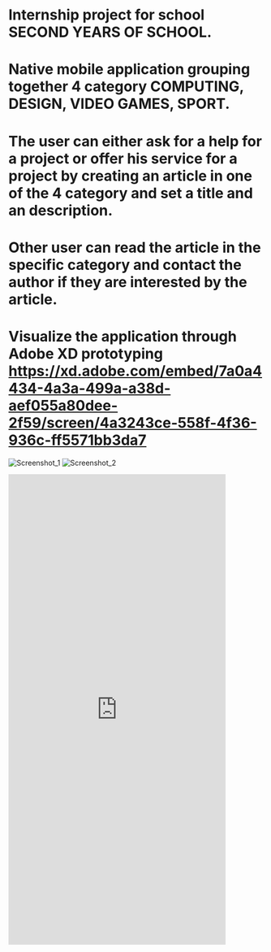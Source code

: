 # Internship project for school SECOND YEARS OF SCHOOL.
# Native mobile application grouping together 4 category COMPUTING, DESIGN, VIDEO GAMES, SPORT.
# The user can either ask for a help for a project or offer his service for a project by creating an article in one of the 4 category and set a title and an description.
# Other user can read the article in the specific category and contact the author if they are interested by the article.
# Visualize the application through Adobe XD prototyping https://xd.adobe.com/embed/7a0a4434-4a3a-499a-a38d-aef055a80dee-2f59/screen/4a3243ce-558f-4f36-936c-ff5571bb3da7


![Screenshot_1](https://user-images.githubusercontent.com/69092875/160489640-3e0acc62-acd1-47e1-accd-b7ac009f5a19.png)
![Screenshot_2](https://user-images.githubusercontent.com/69092875/160489674-4cd09b38-2e77-496c-a629-1594b11cc305.png)
<iframe width="428" height="926" src="https://xd.adobe.com/embed/7a0a4434-4a3a-499a-a38d-aef055a80dee-2f59/" frameborder="0" allowfullscreen></iframe>
